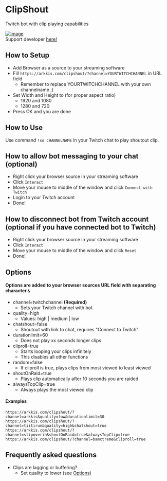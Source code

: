 # ClipShout
Twitch bot with clip playing capabilities  
  
[![image](https://img.shields.io/badge/Twitch-9146FF?style=for-the-badge&logo=twitch&logoColor=white)](https://www.twitch.tv/arkkis)  
Support developer [here!](https://subs.twitch.tv/arkkis)

## How to Setup
- Add Browser as a source to your streaming software
- Fill `https://arkkis.com/clipshout/?channel=YOURTWITCHCHANNEL` in URL field
  - Remember to replace YOURTWITCHCHANNEL with your own channelname ;)
- Set Width and Height to (for proper aspect ratio)
  - 1920 and 1080
  - 1280 and 720
- Press OK and you are done

## How to Use
Use command `!so CHANNELNAME` in your Twitch chat to play shoutout clip.

## How to allow bot messaging to your chat (optional)
- Right click your browser source in your streaming software
- Click `Interact`
- Move your mouse to middle of the window and click `Connect with Twitch`
- Login to your Twitch account
- Done!

## How to disconnect bot from Twitch account (optional if you have connected bot to Twitch)
- Right click your browser source in your streaming software
- Click `Interact`
- Move your mouse to middle of the window and click `Reset`
- Done!

## Options
#### Options are added to your browser sources URL field with separating character `&`
- channel=twitchchannel **(Required)**
  - Sets your Twitch channel with bot
- quality=high
  - Values: high | medium | low
- chatshout=false
  - Shoutout with link to chat, requires "Connect to Twitch"
- durationlimit=60
  - Does not play xx seconds longer clips
- cliproll=true
  - Starts looping your clips infinitely
  - This disables all other functions
- random=false
  - If cliproll is true, plays clips from most viewed to least viewed
- shoutOnRaid=true
  - Plays clip automatically after 10 seconds you are raided
- alwaysTopClip=true
  - Always plays the most viewed clip

#### Examples
```https://arkkis.com/clipshout/?channel=arkkis&quality=low&durationlimit=30```  
```https://arkkis.com/clipshout/?channel=tiitirun&quality=high&chatshout=true```  
```https://arkkis.com/clipshout/?channel=slipoverih&shoutOnRaid=true&alwaysTopClip=true```  
```https://arkkis.com/clipshout/?channel=bamxtreme&cliproll=true```  

## Frequently asked questions
- Clips are lagging or buffering?
  - Set quality to lower (see [Options](#options))
